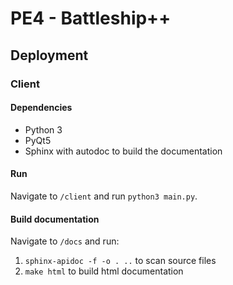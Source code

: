 # PE4 - Battleship++

## Deployment

### Client

#### Dependencies

* Python 3
* PyQt5
* Sphinx with autodoc to build the documentation

#### Run

Navigate to `/client` and run `python3 main.py`.

#### Build documentation

Navigate to `/docs` and run:

1. `sphinx-apidoc -f -o . ..` to scan source files
1. `make html` to build html documentation
